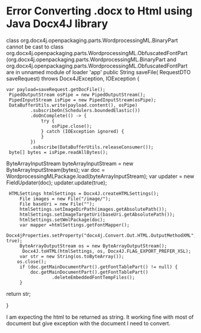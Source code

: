 
# Error Converting .docx to Html using Java Docx4J library

class org.docx4j.openpackaging.parts.WordprocessingML.BinaryPart cannot be cast to class org.docx4j.openpackaging.parts.WordprocessingML.ObfuscatedFontPart (org.docx4j.openpackaging.parts.WordprocessingML.BinaryPart and org.docx4j.openpackaging.parts.WordprocessingML.ObfuscatedFontPart are in unnamed module of loader 'app'
public String saveFile( RequestDTO saveRequest) throws Docx4JException, IOException {

    var payload=saveRequest.getDocFile();
     PipedOutputStream osPipe = new PipedOutputStream();
     PipedInputStream isPipe = new PipedInputStream(osPipe);
     DataBufferUtils.write(payload.content(), osPipe)
             .subscribeOn(Schedulers.boundedElastic())
             .doOnComplete(() -> {
                 try {
                     osPipe.close();
                 } catch (IOException ignored) {
                 }
             })
             .subscribe(DataBufferUtils.releaseConsumer());
     byte[] bytes = isPipe.readAllBytes();
   ByteArrayInputStream byteArrayInputStream = new ByteArrayInputStream(bytes);
         var doc =  WordprocessingMLPackage.load(byteArrayInputStream);
         var updater = new FieldUpdater(doc);
         updater.update(true);


     HTMLSettings htmlSettings = Docx4J.createHTMLSettings();
         File images = new File("/image/");
         File baseUri = new File("");
         htmlSettings.setImageDirPath(images.getAbsolutePath());
         htmlSettings.setImageTargetUri(baseUri.getAbsolutePath());
         htmlSettings.setWmlPackage(doc);
         var mapper =htmlSettings.getFontMapper();
      Docx4jProperties.setProperty("docx4j.Convert.Out.HTML.OutputMethodXML", true);
         ByteArrayOutputStream os = new ByteArrayOutputStream();
          Docx4J.toHTML(htmlSettings, os, Docx4J.FLAG_EXPORT_PREFER_XSL);
         var str = new String(os.toByteArray());
        os.close();
         if (doc.getMainDocumentPart().getFontTablePart() != null) {
             doc.getMainDocumentPart().getFontTablePart()
                     .deleteEmbeddedFontTempFiles();
         }

return  str;


 }

I am expecting the html to be returned as string. It working fine with most of document but give exception with the document I need to convert.

        